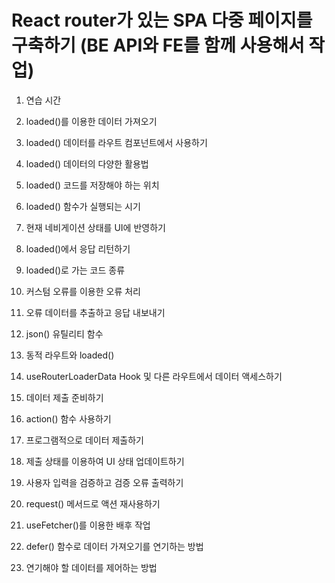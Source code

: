 # React router가 있는 SPA 다중 페이지를 구축하기 (BE API와 FE를 함께 사용해서 작업)

1. 연습 시간

2. loaded()를 이용한 데이터 가져오기

3. loaded() 데이터를 라우트 컴포넌트에서 사용하기

4. loaded() 데이터의 다양한 활용법

5. loaded() 코드를 저장해야 하는 위치

6. loaded() 함수가 실행되는 시기

7. 현재 네비게이션 상태를 UI에 반영하기

8. loaded()에서 응답 리턴하기

9. loaded()로 가는 코드 종류

10. 커스텀 오류를 이용한 오류 처리

11. 오류 데이터를 추출하고 응답 내보내기

12. json() 유틸리티 함수

13. 동적 라우트와 loaded()

14. useRouterLoaderData Hook 및 다른 라우트에서 데이터 액세스하기

15. 데이터 제출 준비하기

16. action() 함수 사용하기

17. 프로그램적으로 데이터 제출하기

18. 제출 상태를 이용하여 UI 상태 업데이트하기

19. 사용자 입력을 검증하고 검증 오류 출력하기

20. request() 메서드로 액션 재사용하기

21. useFetcher()를 이용한 배후 작업

22. defer() 함수로 데이터 가져오기를 연기하는 방법

23. 연기해야 할 데이터를 제어하는 방법
